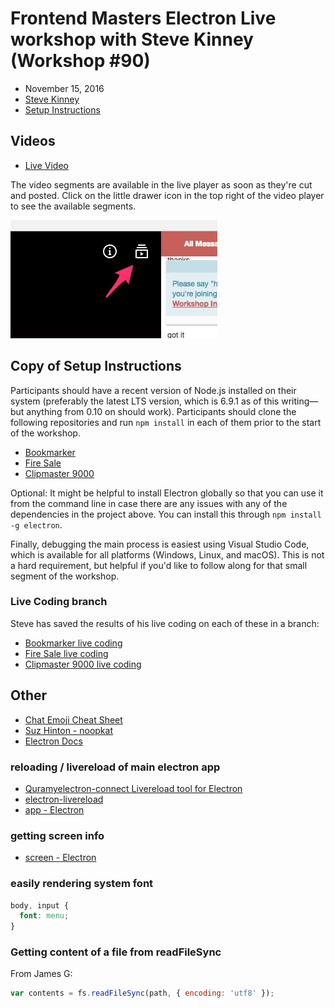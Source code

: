 # Frontend Masters Electron Live workshop with Steve Kinney (Workshop #90)

* November 15, 2016
* [Steve Kinney](http://stevekinney.net/)
* [Setup Instructions](https://gist.github.com/stevekinney/4cc5c61e827c00dbea55409f26d1da02)

## Videos

* [Live Video](https://frontendmasters.com/live-event/electron-live/)

The video segments are available in the live player as soon as they're
cut and posted. Click on the little drawer icon in the top right of
the video player to see the available segments.

![](video-drawer.jpg)

## Copy of Setup Instructions

Participants should have a recent version of Node.js installed on their system (preferably the latest LTS version, which is 6.9.1 as of this writing—but anything from 0.10 on should work). Participants should clone the following repositories and run `npm install` in each of them prior to the start of the workshop.

- [Bookmarker](https://github.com/stevekinney/fem-bookmarker)
- [Fire Sale](https://github.com/stevekinney/fem-firesale)
- [Clipmaster 9000](https://github.com/stevekinney/clipmaster-9000-tutorial)

Optional: It might be helpful to install Electron globally so that you can use it from the command line in case there are any issues with any of the dependencies in the project above. You can install this through `npm install -g electron`.

Finally, debugging the main process is easiest using Visual Studio Code, which is available for all platforms (Windows, Linux, and macOS). This is not a hard requirement, but helpful if you'd like to follow along for that small segment of the workshop.

### Live Coding branch

Steve has saved the results of his live coding on each of these in a
branch:

- [Bookmarker live coding](https://github.com/stevekinney/fem-bookmarker/tree/fem-live-coding)
- [Fire Sale live coding](https://github.com/stevekinney/fem-firesale/tree/fem-live-coding)
- [Clipmaster 9000 live coding](https://github.com/stevekinney/clipmaster-9000-tutorial/tree/fem-live-coding)


## Other

* [Chat Emoji Cheat Sheet](http://www.webpagefx.com/tools/emoji-cheat-sheet/)
* [Suz Hinton - noopkat](http://noopkat.com/)
* [Electron Docs](http://electron.atom.io/docs/)


### reloading / livereload of main electron app
* [Quramyelectron-connect Livereload tool for Electron](https://github.com/Quramy/electron-connect)
* [electron-livereload](https://www.npmjs.com/package/electron-livereload)
* [app - Electron](http://electron.atom.io/docs/api/app/#apprelaunchoptions)


### getting screen info

* [screen - Electron](http://electron.atom.io/docs/api/screen/)


### easily rendering system font

```css
body, input {
  font: menu;
}
```


### Getting content of a file from readFileSync

From James G:

```javascript
var contents = fs.readFileSync(path, { encoding: 'utf8' });
```
